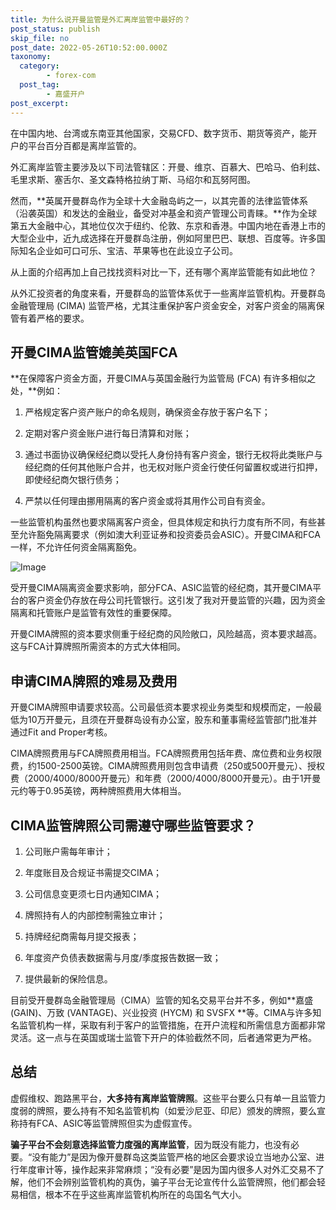 ```yaml
---
title: 为什么说开曼监管是外汇离岸监管中最好的？
post_status: publish
skip_file: no
post_date: 2022-05-26T10:52:00.000Z
taxonomy:
  category:
        - forex-com
  post_tag:
        - 嘉盛开户
post_excerpt: 
---
```

在中国内地、台湾或东南亚其他国家，交易CFD、数字货币、期货等资产，能开户的平台百分百都是离岸监管的。

外汇离岸监管主要涉及以下司法管辖区：开曼、维京、百慕大、巴哈马、伯利兹、毛里求斯、塞舌尔、圣文森特格拉纳丁斯、马绍尔和瓦努阿图。

然而，**英属开曼群岛作为全球十大金融岛屿之一，以其完善的法律监管体系（沿袭英国）和发达的金融业，备受对冲基金和资产管理公司青睐。**作为全球第五大金融中心，其地位仅次于纽约、伦敦、东京和香港。中国内地在香港上市的大型企业中，近九成选择在开曼群岛注册，例如阿里巴巴、联想、百度等。许多国际知名企业如可口可乐、宝洁、苹果等也在此设立子公司。

从上面的介绍再加上自己找找资料对比一下，还有哪个离岸监管能有如此地位？

从外汇投资者的角度来看，开曼群岛的监管体系优于一些离岸监管机构。开曼群岛金融管理局 (CIMA) 监管严格，尤其注重保护客户资金安全，对客户资金的隔离保管有着严格的要求。

## 开曼CIMA监管媲美英国FCA

**在保障客户资金方面，开曼CIMA与英国金融行为监管局 (FCA) 有许多相似之处，**例如：

1. 严格规定客户资产账户的命名规则，确保资金存放于客户名下；

1. 定期对客户资金账户进行每日清算和对账；

1. 通过书面协议确保经纪商以受托人身份持有客户资金，银行无权将此类账户与经纪商的任何其他账户合并，也无权对账户资金行使任何留置权或进行扣押，即使经纪商欠银行债务；

1. 严禁以任何理由挪用隔离的客户资金或将其用作公司自有资金。

一些监管机构虽然也要求隔离客户资金，但具体规定和执行力度有所不同，有些甚至允许豁免隔离要求（例如澳大利亚证券和投资委员会ASIC）。开曼CIMA和FCA一样，不允许任何资金隔离豁免。

![Image](https://prod-files-secure.s3.us-west-2.amazonaws.com/39ed1227-6d7d-4570-be36-9ccd4a2c4241/bd849744-3fcb-4a37-8312-357962c8f065/image.png?X-Amz-Algorithm=AWS4-HMAC-SHA256&X-Amz-Content-Sha256=UNSIGNED-PAYLOAD&X-Amz-Credential=ASIAZI2LB466WHLJU73C%2F20250202%2Fus-west-2%2Fs3%2Faws4_request&X-Amz-Date=20250202T101354Z&X-Amz-Expires=3600&X-Amz-Security-Token=IQoJb3JpZ2luX2VjEN7%2F%2F%2F%2F%2F%2F%2F%2F%2F%2FwEaCXVzLXdlc3QtMiJGMEQCIByv2ICOo7BjEutQbDzLfRTFW0vyq3G0Z3kLCvpvjfOWAiBCLxPwfm941qA8U7YCELkafGOV4KS45wtU0cCl6ih%2FnCqIBAjn%2F%2F%2F%2F%2F%2F%2F%2F%2F%2F8BEAAaDDYzNzQyMzE4MzgwNSIMUd5fvY9vP6ZV3EoBKtwDMhkfgIL5TiitGTgb2FXkhAZrzz80QjGUJmj59Xm3HFhBAdVYYSHxx6XfuFhBgKGUExQ2i3KmQLR1vB268US%2FaZ4DKLFjU0XhKRwaVYwbW9g2NJDjRD35a3%2FfPWK3P%2B4hpXwc%2Bw5NqSOpasm7OcwkKr7f53pu1qglv%2FB64vaI2tFqZVFuPwcJBGZM%2FVUgBJidbz%2FuP4%2BUEgn5VCEB0yV6i%2BM2p8Of0sgssgEwGqBtTKf62vYYjPtUUXhY%2FZj20EqEpSj9rlimA9irjyNOkqXs1rFtCJpBABIhzOuZOjW%2Fn26GPWrTTfLWRd1H9%2FXGAnS8Qyr8dY7J3%2FN6lzaTdgs39gkgunOPcwfpgYsd9HJMEdi%2Fc%2BzKn207MPFxY0IF1VbgtChECXsO7ynb3jZF8Th9G07x8lPILzPee7jkSdns86Jx8XjhcIM8vf7CiBae8w8%2F8Pst7OTuKSBnRmKhndlqEVtGP8VZEn4g3B0vXLW2oFljvdl6iC7ZBrrv7PIBcB2JO8QB0q8uq%2BiWK41aF4KuwCxa4kC1ga8C4ae3XzRX8pGurwR1GbpXt%2F38lWE%2BKVYDmC9Jk8S2OqvE2EqoBCkUnGDtDdx8KHPvJGCAKUrYLjZ19k4xPlhtsIxl2D8w4Jv8vAY6pgHtojYh34ErcFgmwl5pFYZzWLKAtR7x9UoHdIoyCuWQ4JjDN2eIjjfc8bvfEJnWyQAWEY97pwPynAjoC1B7ZvWMjlSEjdmoIs8xCVn66k907w4X%2BlR5dWC60ezfPnbUZI3sz4b%2FQxdJKftV1ewrhykwc1PuYOkDruW4%2F2wl%2Fiy9W82eSC2TEkCuIuLXxml%2F2pTsUWEc6OFJvI%2FSTcU%2B6LFJwxB%2B8BMV&X-Amz-Signature=96eb92621d5a46cea607b61f53776b0437508bbd964b9639079e56b9eb7ae2f8&X-Amz-SignedHeaders=host&x-id=GetObject)

受开曼CIMA隔离资金要求影响，部分FCA、ASIC监管的经纪商，其开曼CIMA平台的客户资金仍存放在母公司托管银行。这引发了我对开曼监管的兴趣，因为资金隔离和托管账户是监管有效性的重要保障。

开曼CIMA牌照的资本要求侧重于经纪商的风险敞口，风险越高，资本要求越高。这与FCA计算牌照所需资本的方式大体相同。

## **申请CIMA牌照的难易及费用**

开曼CIMA牌照申请要求较高。公司最低资本要求视业务类型和规模而定，一般最低为10万开曼元，且须在开曼群岛设有办公室，股东和董事需经监管部门批准并通过Fit and Proper考核。

CIMA牌照费用与FCA牌照费用相当。FCA牌照费用包括年费、席位费和业务权限费，约1500-2500英镑。CIMA牌照费用则包含申请费（250或500开曼元）、授权费（2000/4000/8000开曼元）和年费（2000/4000/8000开曼元）。由于1开曼元约等于0.95英镑，两种牌照费用大体相当。

## CIMA监管牌照公司需遵守哪些监管要求？

1. 公司账户需每年审计；

1. 年度账目及合规证书需提交CIMA；

1. 公司信息变更须七日内通知CIMA；

1. 牌照持有人的内部控制需独立审计；

1. 持牌经纪商需每月提交报表；

1. 年度资产负债表数据需与月度/季度报告数据一致；

1. 提供最新的保险信息。

目前受开曼群岛金融管理局（CIMA）监管的知名交易平台并不多，例如**嘉盛 (GAIN)、万致 (VANTAGE)、兴业投资 (HYCM) 和 SVSFX **等。CIMA与许多知名监管机构一样，采取有利于客户的监管措施，在开户流程和所需信息方面都非常灵活。这一点与在英国或瑞士监管下开户的体验截然不同，后者通常更为严格。

## 总结

虚假维权、跑路黑平台，**大多持有离岸监管牌照**。这些平台要么只有单一且监管力度弱的牌照，要么持有不知名监管机构（如爱沙尼亚、印尼）颁发的牌照，要么宣称持有FCA、ASIC等监管牌照但实为虚假宣传。

**骗子平台不会刻意选择监管力度强的离岸监管**，因为既没有能力，也没有必要。“没有能力”是因为像开曼群岛这类监管严格的地区会要求设立当地办公室、进行年度审计等，操作起来非常麻烦；“没有必要”是因为国内很多人对外汇交易不了解，他们不会辨别监管机构的真伪，骗子平台无论宣传什么监管牌照，他们都会轻易相信，根本不在乎这些离岸监管机构所在的岛国名气大小。